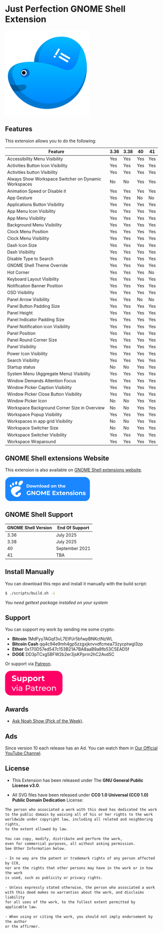 # Just Perfection GNOME Shell Extension

![Just Perfection GNOME Shell Extension Logo](data/imgs/logo.svg)

## Features

This extension allows you to do the following:

| Feature                                              | 3.36 | 3.38 | 40  | 41  |
| ---------------------------------------------------- | ---- | ---- | --- | --- |
| Accessibility Menu Visibility                        | Yes  | Yes  | Yes | Yes |
| Activities Button Icon Visibility                    | Yes  | Yes  | Yes | Yes |
| Activities button Visibility                         | Yes  | Yes  | Yes | Yes |
| Always Show Workspace Switcher on Dynamic Workspaces | No   | No   | Yes | Yes |
| Animation Speed or Disable it                        | Yes  | Yes  | Yes | Yes |
| App Gesture                                          | Yes  | Yes  | No  | No  |
| Applications Button Visibility                       | Yes  | Yes  | Yes | Yes |
| App Menu Icon Visibility                             | Yes  | Yes  | Yes | Yes |
| App Menu Visibility                                  | Yes  | Yes  | Yes | Yes |
| Background Menu Visibility                           | Yes  | Yes  | Yes | Yes |
| Clock Menu Position                                  | Yes  | Yes  | Yes | Yes |
| Clock Menu Visibility                                | Yes  | Yes  | Yes | Yes |
| Dash Icon Size                                       | Yes  | Yes  | Yes | Yes |
| Dash Visibility                                      | Yes  | Yes  | Yes | Yes |
| Disable Type to Search                               | Yes  | Yes  | Yes | Yes |
| GNOME Shell Theme Override                           | Yes  | Yes  | Yes | Yes |
| Hot Corner                                           | Yes  | Yes  | Yes | No  |
| Keyboard Layout Visibility                           | Yes  | Yes  | Yes | Yes |
| Notification Banner Position                         | Yes  | Yes  | Yes | Yes |
| OSD Visibility                                       | Yes  | Yes  | Yes | Yes |
| Panel Arrow Visibility                               | Yes  | Yes  | No  | No  |
| Panel Button Padding Size                            | Yes  | Yes  | Yes | Yes |
| Panel Height                                         | Yes  | Yes  | Yes | Yes |
| Panel Indicator Padding Size                         | Yes  | Yes  | Yes | Yes |
| Panel Notification icon Visibility                   | Yes  | Yes  | Yes | Yes |
| Panel Position                                       | Yes  | Yes  | Yes | Yes |
| Panel Round Corner Size                              | Yes  | Yes  | Yes | Yes |
| Panel Visibility                                     | Yes  | Yes  | Yes | Yes |
| Power Icon Visibility                                | Yes  | Yes  | Yes | Yes |
| Search Visibility                                    | Yes  | Yes  | Yes | Yes |
| Startup status                                       | No   | No   | Yes | Yes |
| System Menu (Aggregate Menu) Visibility              | Yes  | Yes  | Yes | Yes |
| Window Demands Attention Focus                       | Yes  | Yes  | Yes | Yes |
| Window Picker Caption Visibility                     | Yes  | Yes  | Yes | Yes |
| Window Picker Close Button Visibility                | Yes  | Yes  | Yes | Yes |
| Window Picker Icon                                   | No   | No   | Yes | Yes |
| Workspace Background Corner Size in Overview         | No   | No   | Yes | Yes |
| Workspace Popup Visibility                           | Yes  | Yes  | Yes | Yes |
| Workspaces in app grid Visibility                    | No   | No   | Yes | Yes |
| Workspace Switcher Size                              | No   | No   | Yes | Yes |
| Workspace Switcher Visibility                        | Yes  | Yes  | Yes | Yes |
| Workspace Wraparound                                 | Yes  | Yes  | Yes | Yes |

## GNOME Shell extensions Website

This extension is also available on [GNOME Shell extensions website](https://extensions.gnome.org/extension/3843/just-perfection/).

[![Just Perfection on extensions.gnome.org](data/imgs/ego.svg)](https://extensions.gnome.org/extension/3843/just-perfection/)

## GNOME Shell Support

| GNOME Shell Version | End Of Support |
| ------------------- | -------------- |
| 3.36                | July 2025      |
| 3.38                | July 2025      |
| 40                  | September 2021 |
| 41                  | TBA            |

## Install Manually

You can download this repo and install it manually with the build script:

```bash
$ ./scripts/build.sh -i
```

*You need gettext package installed on your system*

## Support

You can support my work by sending me some crypto:

- **Bitcoin** 1MdFyy7AGqf3vL7EtPJr5bfwpBNKctNzWL
- **Bitcoin Cash** qq4c94e9mh4gp5zzgxjknvvdfcmea73zycptwgl3zp
- **Ether** 0x170D57ed547c153B21A7BA8aaB9a8fb53C5EAD5f
- **DOGE** DD3pTCxg5BFW2b2er3jsKPprm2hC2Avd5C

Or support via [Patreon](https://www.patreon.com/justperfection).

[![Support via Patreon](data/imgs/support-patreon.svg)](https://www.patreon.com/justperfection)

## Awards

- [Ask Noah Show (Pick of the Week)](https://podcast.asknoahshow.com/212?t=1643).

## Ads

Since version 10 each release has an Ad. You can watch them in 
[Our Official YouTube Channel](https://www.youtube.com/playlist?list=PLr3kuDAFECjZRWIaXPlmsT7V5YWXnCGMP).

## License

- This Extension has been released under The **GNU General Public License v3.0**.

- All SVG files have been released under **CC0 1.0 Universal (CC0 1.0)
  Public Domain Dedication** License:

```
The person who associated a work with this deed has dedicated the work
to the public domain by waiving all of his or her rights to the work
worldwide under copyright law, including all related and neighboring rights,
to the extent allowed by law.

You can copy, modify, distribute and perform the work,
even for commercial purposes, all without asking permission.
See Other Information below.

- In no way are the patent or trademark rights of any person affected by CC0,
nor are the rights that other persons may have in the work or in how the work
is used, such as publicity or privacy rights.

- Unless expressly stated otherwise, the person who associated a work
with this deed makes no warranties about the work, and disclaims liability
for all uses of the work, to the fullest extent permitted by applicable law.

- When using or citing the work, you should not imply endorsement by the author
or the affirmer.
```
